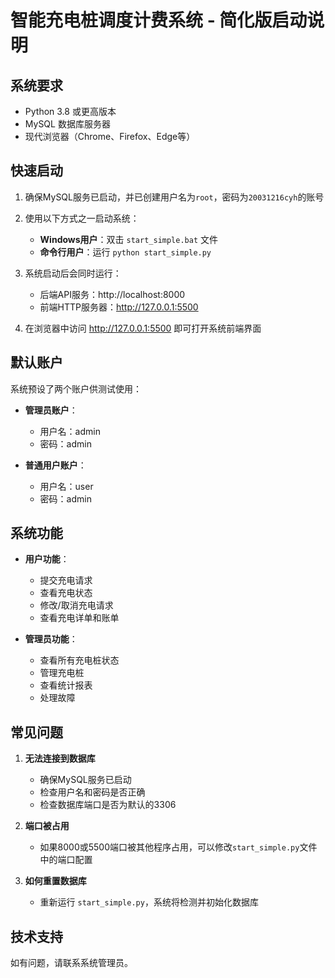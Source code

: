 # 智能充电桩调度计费系统 - 简化版启动说明

## 系统要求

- Python 3.8 或更高版本
- MySQL 数据库服务器
- 现代浏览器（Chrome、Firefox、Edge等）

## 快速启动

1. 确保MySQL服务已启动，并已创建用户名为`root`，密码为`20031216cyh`的账号

2. 使用以下方式之一启动系统：

   - **Windows用户**：双击 `start_simple.bat` 文件
   - **命令行用户**：运行 `python start_simple.py`

3. 系统启动后会同时运行：
   - 后端API服务：http://localhost:8000
   - 前端HTTP服务器：http://127.0.0.1:5500

4. 在浏览器中访问 http://127.0.0.1:5500 即可打开系统前端界面

## 默认账户

系统预设了两个账户供测试使用：

- **管理员账户**：
  - 用户名：admin
  - 密码：admin

- **普通用户账户**：
  - 用户名：user
  - 密码：admin

## 系统功能

- **用户功能**：
  - 提交充电请求
  - 查看充电状态
  - 修改/取消充电请求
  - 查看充电详单和账单

- **管理员功能**：
  - 查看所有充电桩状态
  - 管理充电桩
  - 查看统计报表
  - 处理故障

## 常见问题

1. **无法连接到数据库**
   - 确保MySQL服务已启动
   - 检查用户名和密码是否正确
   - 检查数据库端口是否为默认的3306

2. **端口被占用**
   - 如果8000或5500端口被其他程序占用，可以修改`start_simple.py`文件中的端口配置

3. **如何重置数据库**
   - 重新运行 `start_simple.py`，系统将检测并初始化数据库

## 技术支持

如有问题，请联系系统管理员。 